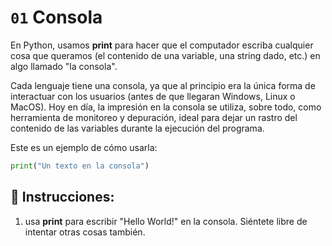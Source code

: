 # `01` Consola

En Python, usamos **print** para hacer que el computador escriba cualquier cosa que queramos (el contenido de una variable, una string dado, etc.) en algo llamado "la consola".

Cada lenguaje tiene una consola, ya que al principio era la única forma de interactuar con los usuarios (antes de que llegaran Windows, Linux o MacOS).
Hoy en día, la impresión en la consola se utiliza, sobre todo, como herramienta de monitoreo y depuración, ideal para dejar un rastro del contenido de las variables durante la ejecución del programa.

Este es un ejemplo de cómo usarla:
```py
print("Un texto en la consola")
```

## 📝 Instrucciones:

1. usa **print** para escribir "Hello World!" en la consola. Siéntete libre de intentar otras cosas también.
